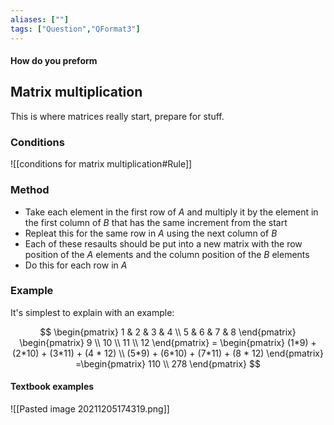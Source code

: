 ```yaml
---
aliases: [""]
tags: ["Question","QFormat3"]
---
```


#### How do you preform
## Matrix multiplication
This is where matrices really start, prepare for stuff.

### Conditions

![[conditions for matrix multiplication#Rule]]


### Method

- Take each element in the first row of $A$ and multiply it by the element in the first column of $B$ that has the same increment from the start
- Repleat this for the same row in $A$ using the next column of $B$
- Each of these resaults should be put into a new matrix with the row position of the $A$ elements and the column position of the $B$ elements
- Do this for each row in $A$

### Example
It's simplest to explain with an example:

$$ \begin{pmatrix} 1 & 2 & 3 & 4 \\ 5 & 6 & 7 & 8 \end{pmatrix} \begin{pmatrix} 9  \\ 10 \\ 11 \\ 12 \end{pmatrix} = \begin{pmatrix} (1*9) + (2*10) + (3*11) + (4 * 12) \\ (5*9) + (6*10) + (7*11) + (8 * 12)  \end{pmatrix} =\begin{pmatrix} 110 \\ 278  \end{pmatrix} $$

#### Textbook examples

![[Pasted image 20211205174319.png]]